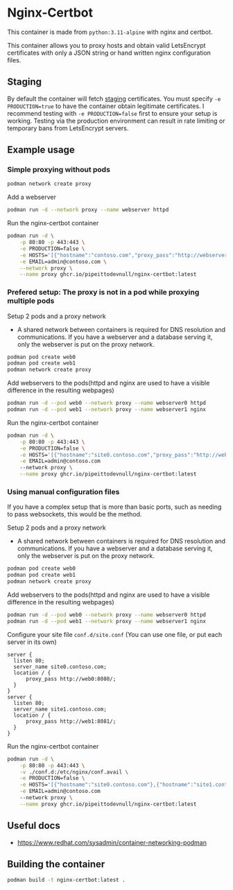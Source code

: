 # Nginx-Certbot
This container is made from `python:3.11-alpine` with nginx and certbot.

This container allows you to proxy hosts and obtain valid LetsEncrypt certificates with only a JSON string or hand written nginx configuration files.

## Staging
By default the container will fetch [staging](https://letsencrypt.org/docs/staging-environment/) certificates. You must specify `-e PRODUCTION=true` to have the container obtain legitimate certificates. I recommend testing with `-e PRODUCTION=false` first to ensure your setup is working. Testing via the production environment can result in rate limiting or temporary bans from LetsEncrypt servers.

## Example usage
### Simple proxying without pods
```bash
podman network create proxy
```

Add a webserver
```bash
podman run -d --network proxy --name webserver httpd
```

Run the nginx-certbot container
```bash
podman run -d \
    -p 80:80 -p 443:443 \
    -e PRODUCTION=false \
    -e HOSTS='[{"hostname":"contoso.com","proxy_pass":"http://webserver"}]' \
    -e EMAIL=admin@contoso.com \
    --network proxy \
    --name proxy ghcr.io/pipeittodevnull/nginx-certbot:latest
```

### Prefered setup: The proxy is not in a pod while proxying multiple pods
Setup 2 pods and a proxy network
- A shared network between containers is required for DNS resolution and communications. If you have a webserver and a database serving it, only the webserver is put on the proxy network.

```bash
podman pod create web0
podman pod create web1
podman network create proxy
```

Add webservers to the pods(httpd and nginx are used to have a visible difference in the resulting webpages)
```bash
podman run -d --pod web0 --network proxy --name webserver0 httpd
podman run -d --pod web1 --network proxy --name webserver1 nginx
```

Run the nginx-certbot container
```bash
podman run -d \
    -p 80:80 -p 443:443 \
    -e PRODUCTION=false \
    -e HOSTS='[{"hostname":"site0.contoso.com","proxy_pass":"http://web0:8080"},{"hostname":"site1.contoso.com","proxy_pass":"http://web1:8081"}]' \
    -e EMAIL=admin@contoso.com
    --network proxy \
    --name proxy ghcr.io/pipeittodevnull/nginx-certbot:latest
```

### Using manual configuration files
If you have a complex setup that is more than basic ports, such as needing to pass websockets, this would be the method.

Setup 2 pods and a proxy network
- A shared network between containers is required for DNS resolution and communications. If you have a webserver and a database serving it, only the webserver is put on the proxy network.

```bash
podman pod create web0
podman pod create web1
podman network create proxy
```

Add webservers to the pods(httpd and nginx are used to have a visible difference in the resulting webpages)
```bash
podman run -d --pod web0 --network proxy --name webserver0 httpd
podman run -d --pod web1 --network proxy --name webserver1 nginx
```

Configure your site file `conf.d/site.conf` (You can use one file, or put each server in its own)
```
server {
  listen 80;
  server_name site0.contoso.com;
  location / {
      proxy_pass http://web0:8080/;
  }
}
server {
  listen 80;
  server_name site1.contoso.com;
  location / {
      proxy_pass http://web1:8081/;
  }
}
```

Run the nginx-certbot container
```bash
podman run -d \
    -p 80:80 -p 443:443 \
    -v ./conf.d:/etc/nginx/conf.avail \
    -e PRODUCTION=false \
    -e HOSTS='[{"hostname":"site0.contoso.com"},{"hostname":"site1.contoso.com"}]' \
    -e EMAIL=admin@contoso.com
    --network proxy \
    --name proxy ghcr.io/pipeittodevnull/nginx-certbot:latest
```

## Useful docs
- https://www.redhat.com/sysadmin/container-networking-podman

## Building the container
```bash
podman build -t nginx-certbot:latest .
```
